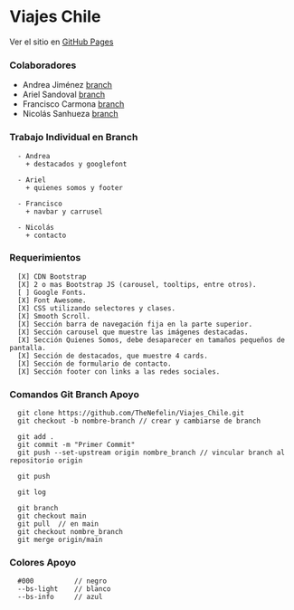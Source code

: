 # Viajes Chile

Ver el sitio en [GitHub Pages](https://thenefelin.github.io/Viajes_Chile/)

### Colaboradores

  * Andrea Jiménez [branch](https://github.com/TheNefelin/Viajes_Chile/tree/andrea)
  * Ariel Sandoval [branch](https://github.com/TheNefelin/Viajes_Chile/tree/ariel)
  * Francisco Carmona [branch](https://github.com/TheNefelin/Viajes_Chile/tree/francisco) 
  * Nicolás Sanhueza [branch](https://github.com/TheNefelin/Viajes_Chile/tree/nicolas) 

### Trabajo Individual en Branch
```
  - Andrea
    + destacados y googlefont

  - Ariel
    + quienes somos y footer

  - Francisco
    + navbar y carrusel

  - Nicolás
    + contacto
```

### Requerimientos
```
  [X] CDN Bootstrap
  [X] 2 o mas Bootstrap JS (carousel, tooltips, entre otros).
  [ ] Google Fonts.
  [X] Font Awesome.
  [X] CSS utilizando selectores y clases.
  [X] Smooth Scroll.
  [X] Sección barra de navegación fija en la parte superior.
  [X] Sección carousel que muestre las imágenes destacadas.
  [X] Sección Quienes Somos, debe desaparecer en tamaños pequeños de pantalla.
  [X] Sección de destacados, que muestre 4 cards.
  [X] Sección de formulario de contacto.
  [X] Sección footer con links a las redes sociales.
```

### Comandos Git Branch Apoyo
```
  git clone https://github.com/TheNefelin/Viajes_Chile.git
  git checkout -b nombre-branch // crear y cambiarse de branch

  git add .
  git commit -m "Primer Commit"
  git push --set-upstream origin nombre_branch // vincular branch al repositorio origin

  git push

  git log

  git branch
  git checkout main
  git pull	// en main
  git checkout nombre_branch
  git merge origin/main
```

### Colores Apoyo
```
  #000          // negro
  --bs-light    // blanco
  --bs-info     // azul
```
